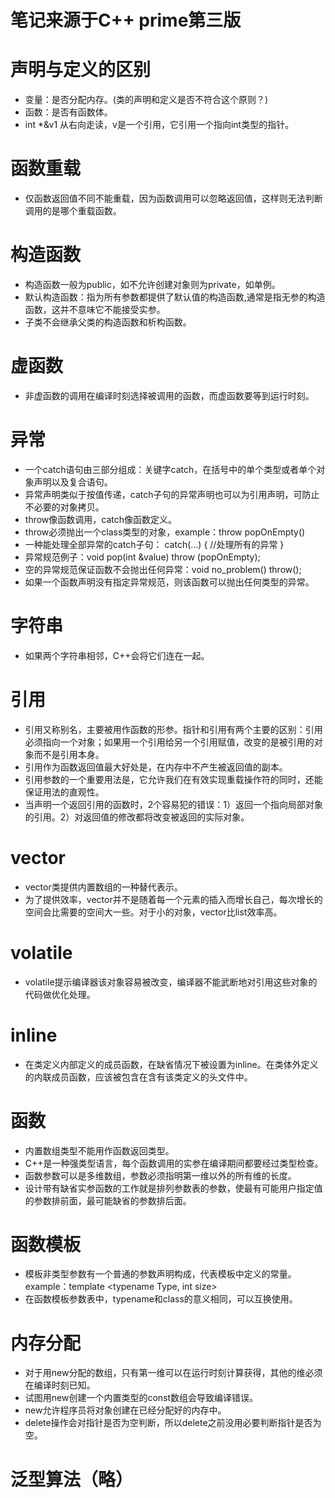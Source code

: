 # 笔记来源于C++ prime第三版

# 声明与定义的区别
* 变量：是否分配内存。(类的声明和定义是否不符合这个原则？)
* 函数：是否有函数体。
* int \*&v1 从右向走读，v是一个引用，它引用一个指向int类型的指针。

# 函数重载
* 仅函数返回值不同不能重载，因为函数调用可以忽略返回值，这样则无法判断调用的是哪个重载函数。

# 构造函数
* 构造函数一般为public，如不允许创建对象则为private，如单例。
* 默认构造函数：指为所有参数都提供了默认值的构造函数,通常是指无参的构造函数，这并不意味它不能接受实参。
* 子类不会继承父类的构造函数和析构函数。

# 虚函数
* 非虚函数的调用在编译时刻选择被调用的函数，而虚函数要等到运行时刻。

# 异常
* 一个catch语句由三部分组成：关键字catch，在括号中的单个类型或者单个对象声明以及复合语句。
* 异常声明类似于按值传递，catch子句的异常声明也可以为引用声明，可防止不必要的对象拷贝。
* throw像函数调用，catch像函数定义。
* throw必须抛出一个class类型的对象，example：throw popOnEmpty()
* 一种能处理全部异常的catch子句：
catch(...) {
//处理所有的异常
}
* 异常规范例子：void pop(int &value) throw (popOnEmpty);
* 空的异常规范保证函数不会抛出任何异常：void no\_problem() throw();
* 如果一个函数声明没有指定异常规范，则该函数可以抛出任何类型的异常。

# 字符串
* 如果两个字符串相邻，C++会将它们连在一起。

# 引用
* 引用又称别名，主要被用作函数的形参。指针和引用有两个主要的区别：引用必须指向一个对象；如果用一个引用给另一个引用赋值，改变的是被引用的对象而不是引用本身。
* 引用作为函数返回值最大好处是，在内存中不产生被返回值的副本。
* 引用参数的一个重要用法是，它允许我们在有效实现重载操作符的同时，还能保证用法的直观性。
* 当声明一个返回引用的函数时，2个容易犯的错误：1）返回一个指向局部对象的引用。2）对返回值的修改都将改变被返回的实际对象。

# vector
* vector类提供内置数组的一种替代表示。
* 为了提供效率，vector并不是随着每一个元素的插入而增长自己，每次增长的空间会比需要的空间大一些。对于小的对象，vector比list效率高。

# volatile
* volatile提示编译器该对象容易被改变，编译器不能武断地对引用这些对象的代码做优化处理。

# inline
* 在类定义内部定义的成员函数，在缺省情况下被设置为inline。在类体外定义的内联成员函数，应该被包含在含有该类定义的头文件中。

# 函数
* 内置数组类型不能用作函数返回类型。
* C++是一种强类型语言，每个函数调用的实参在编译期间都要经过类型检查。
* 函数参数可以是多维数组，参数必须指明第一维以外的所有维的长度。
* 设计带有缺省实参函数的工作就是排列参数表的参数，使最有可能用户指定值的参数排前面，最可能缺省的参数排后面。

# 函数模板
* 模板非类型参数有一个普通的参数声明构成，代表模板中定义的常量。example：template <typename Type, int size>
* 在函数模板参数表中，typename和class的意义相同，可以互换使用。

# 内存分配
* 对于用new分配的数组，只有第一维可以在运行时刻计算获得，其他的维必须在编译时刻已知。
* 试图用new创建一个内置类型的const数组会导致编译错误。
* new允许程序员将对象创建在已经分配好的内存中。
* delete操作会对指针是否为空判断，所以delete之前没用必要判断指针是否为空。

# 泛型算法（略）

